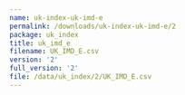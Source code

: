 ```yaml
---
name: uk-index-uk-imd-e
permalink: /downloads/uk-index-uk-imd-e/2
package: uk_index
title: uk_imd_e
filename: UK_IMD_E.csv
version: '2'
full_version: '2'
file: /data/uk_index/2/UK_IMD_E.csv
---
```

